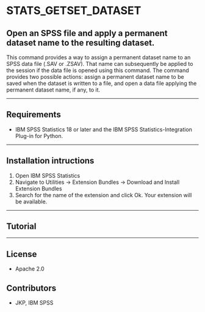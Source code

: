 # STATS_GETSET_DATASET
## Open an SPSS file and apply a permanent dataset name to the resulting dataset.
This command provides a way to assign a permanent dataset name to an SPSS data file (.SAV or .ZSAV). That name can subsequently be applied to the session if the data file is opened using this command. The command provides two possible actions:  assign a permanent dataset name to be saved when the dataset is written to a file, and open a data file applying the permanent dataset name, if any, to it.

---
Requirements
----
- IBM SPSS Statistics 18 or later and the IBM SPSS Statistics-Integration Plug-in for Python.

---
Installation intructions
----
1. Open IBM SPSS Statistics
2. Navigate to Utilities -> Extension Bundles -> Download and Install Extension Bundles
3. Search for the name of the extension and click Ok. Your extension will be available.

---
Tutorial
----



---
License
----

- Apache 2.0
                              
Contributors
----

  - JKP, IBM SPSS
